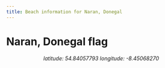```yaml
---
title: Beach information for Naran, Donegal
---
```

# Naran, Donegal <span class="material-icons" color="blue">flag</span>

<div align="center"><i>latitude: 54.84057793 longitude: -8.45068270</i></div>